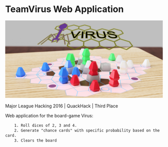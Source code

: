 # TeamVirus Web Application

![Alt text](/assets/logos/VirusRender.png?raw=true "Optional Title")


Major League Hacking 2016 | QuackHack | Third Place

Web application for the board-game Virus:

        1. Roll dices of 2, 3 and 4.
        2. Generate "chance cards" with specific probability based on the card.
        3. Clears the board
